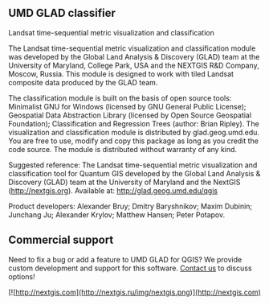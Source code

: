 UMD GLAD classifier
-------------------
Landsat time-sequential metric visualization and classification

The Landsat time-sequential metric visualization and classification module was
developed by the Global Land Analysis & Discovery (GLAD) team at the University
of Maryland, College Park, USA and the NEXTGIS R&D Company, Moscow, Russia. This
module is designed to work with tiled Landsat composite data produced by the
GLAD team.

The classification module is built on the basis of open source tools: Minimalist
GNU for Windows (licensed by GNU General Public License); Geospatial Data
Abstraction Library (licensed by Open Source Geospatial Foundation);
Classification and Regression Trees (author: Brian Ripley). The visualization
and classification module is distributed by glad.geog.umd.edu. You are free to
use, modify and copy this package as long as you credit the code source. The
module is distributed without warranty of any kind.

Suggested reference: 
The Landsat time-sequential metric visualization and
classification tool for Quantum GIS developed by the Global Land Analysis &
Discovery (GLAD) team at the University of Maryland and the NextGIS (http://nextgis.org). 
Available at: http://glad.geog.umd.edu/qgis

Product developers: Alexander Bruy; Dmitry Baryshnikov; Maxim Dubinin; Junchang
Ju; Alexander Krylov; Matthew Hansen; Peter Potapov.

Commercial support
----------
Need to fix a bug or add a feature to UMD GLAD for QGIS? We provide custom development and support for this software. [Contact us](http://nextgis.ru/en/contact/) to discuss options!

[![http://nextgis.com](http://nextgis.ru/img/nextgis.png)](http://nextgis.com)
